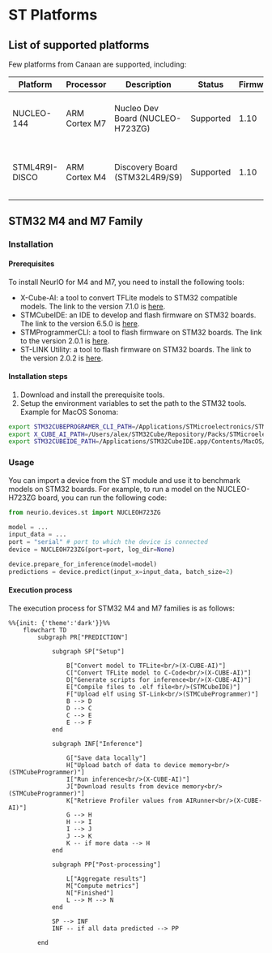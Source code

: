 # ST Platforms

## List of supported platforms
Few platforms from Canaan are supported, including:

| Platform       | Processor     | Description                      | Status    | Firmware | Tools version                                                             |
|----------------|---------------|----------------------------------|-----------|----------|---------------------------------------------------------------------------|
| NUCLEO-144     | ARM Cortex M7 | Nucleo Dev Board (NUCLEO-H723ZG) | Supported | 1.10     | X-Cube-AI 7.1.0, STMCubeIDE 6.5.0, STMProgrammerCLI 2.10.0, ST-Link 2.0.2 |
| STML4R9I-DISCO | ARM Cortex M4 | Discovery Board (STM32L4R9/S9)   | Supported | 1.10     | X-Cube-AI 7.1.0, STMCubeIDE 6.5.0, STMProgrammerCLI 2.10.0, ST-Link 2.0.2 |

## STM32 M4 and M7 Family

### Installation

#### Prerequisites

To install NeurIO for M4 and M7, you need to install the following tools:
- X-Cube-AI: a tool to convert TFLite models to STM32 compatible models. The link to the version 7.1.0 is [here](https://www.st.com/en/embedded-software/x-cube-ai.html).
- STMCubeIDE: an IDE to develop and flash firmware on STM32 boards. The link to the version 6.5.0 is [here](https://www.st.com/en/development-tools/stm32cubeide.html).
- STMProgrammerCLI: a tool to flash firmware on STM32 boards. The link to the version 2.0.1 is [here](https://www.st.com/en/development-tools/stm32cubeprog.html).
- ST-LINK Utility: a tool to flash firmware on STM32 boards. The link to the version 2.0.2 is [here](https://www.st.com/en/development-tools/stsw-link004.html).

#### Installation steps

1. Download and install the prerequisite tools.
2. Setup the environment variables to set the path to the STM32 tools. 
Example for MacOS Sonoma:

```bash
export STM32CUBEPROGRAMER_CLI_PATH=/Applications/STMicroelectronics/STM32Cube/STM32CubeProgrammer/STM32CubeProgrammer.app/Contents/MacOs/bin/STM32_Programmer_CLI`
export X_CUBE_AI_PATH=/Users/alex/STM32Cube/Repository/Packs/STMicroelectronics/X-CUBE-AI/7.1.0
export STM32CUBEIDE_PATH=/Applications/STM32CubeIDE.app/Contents/MacOS/STM32CubeIDE
```

### Usage

You can import a device from the ST module and use it to benchmark models on STM32 boards.
For example, to run a model on the NUCLEO-H723ZG board, you can run the following code:

```python
from neurio.devices.st import NUCLEOH723ZG

model = ...
input_data = ...
port = "serial" # port to which the device is connected
device = NUCLEOH723ZG(port=port, log_dir=None)

device.prepare_for_inference(model=model)
predictions = device.predict(input_x=input_data, batch_size=2)
```

#### Execution process

The execution process for STM32 M4 and M7 families is as follows:

```{mermaid}
%%{init: {'theme':'dark'}}%%
    flowchart TD
        subgraph PR["PREDICTION"]
            
            subgraph SP["Setup"]
                              
                B["Convert model to TFLite<br/>(X-CUBE-AI)"]
                C["Convert TFLite model to C-Code<br/>(X-CUBE-AI)"]
                D["Generate scripts for inference<br/>(X-CUBE-AI)"]
                E["Compile files to .elf file<br/>(STMCubeIDE)"]
                F["Upload elf using ST-Link<br/>(STMCubeProgrammer)"]
                B --> D
                D --> C
                C --> E
                E --> F
            end
            
            subgraph INF["Inference"]
                
                G["Save data locally"]
                H["Upload batch of data to device memory<br/>(STMCubeProgrammer)"]
                I["Run inference<br/>(X-CUBE-AI)"]
                J["Download results from device memory<br/>(STMCubeProgrammer)"]
                K["Retrieve Profiler values from AIRunner<br/>(X-CUBE-AI)"]
                G --> H
                H --> I
                I --> J
                J --> K
                K -- if more data --> H
            end
            
            subgraph PP["Post-processing"]
                
                L["Aggregate results"]
                M["Compute metrics"]
                N["Finished"]
                L --> M --> N
            end
            
            SP --> INF
            INF -- if all data predicted --> PP
        
        end
        
```